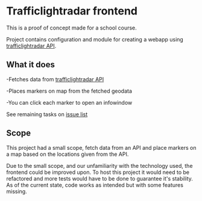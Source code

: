 # Trafficlightradar frontend

This is a proof of concept made for a school course.

Project contains configuration and module for creating a webapp using [trafficlightradar API](https://github.com/Dropa/trafficlightradar_api).


## What it does
-Fetches data from [trafficlightradar API](https://github.com/Dropa/trafficlightradar_api)

-Places markers on map from the fetched geodata

-You can click each marker to open an infowindow

See remaining tasks on [issue list](https://github.com/leflonen/geijjoo/issues)

## Scope
This project had a small scope, fetch data from an API and place markers on a map
based on the locations given from the API.

Due to the small scope, and our unfamiliarity with the technology used, the frontend could be improved upon.
To host this project it would need to be refactored and more tests would have to be done to guarantee it's stability. As of the current state, code works as intended but with some features missing.
